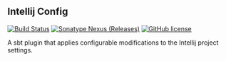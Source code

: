 ## Intellij Config
[![Build Status](https://github.com/pawelkaczor/intellij-config/actions/workflows/ci.yml/badge.svg)](https://github.com/pawelkaczor/intellij-config/actions)
[![Sonatype Nexus (Releases)](https://img.shields.io/nexus/r/pl.newicom.sbt/intellij-config?server=https%3A%2F%2Foss.sonatype.org)](https://mvnrepository.com/artifact/pl.newicom.sbt/intellij-config)
[![GitHub license](https://img.shields.io/github/license/pawelkaczor/intellij-config)](https://github.com/pawelkaczor/intellij-config/blob/master/LICENSE)

A sbt plugin that applies configurable modifications to the Intellij project settings.